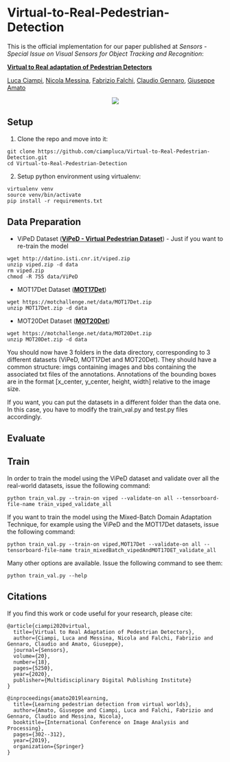 # Virtual-to-Real-Pedestrian-Detection

This is the official implementation for our paper published at *Sensors - Special Issue on Visual Sensors for Object Tracking and Recognition*:

**[Virtual to Real adaptation of Pedestrian Detectors](https://www.mdpi.com/1424-8220/20/18/5250)**

[Luca Ciampi](https://scholar.google.it/citations?user=dCjyf-8AAAAJ&hl=it), [Nicola Messina](https://scholar.google.it/citations?user=g-UGCd8AAAAJ&hl=it), [Fabrizio Falchi](https://scholar.google.it/citations?user=4Vr1dSQAAAAJ&hl=it), [Claudio Gennaro](https://scholar.google.it/citations?user=sbFBI4IAAAAJ&hl=it), [Giuseppe Amato](https://scholar.google.it/citations?user=dXcskhIAAAAJ&hl=it)


<p align="center">
  <img src="images/repo_image.png">
</p>


## Setup

1. Clone the repo and move into it:
```
git clone https://github.com/ciampluca/Virtual-to-Real-Pedestrian-Detection.git
cd Virtual-to-Real-Pedestrian-Detection
```

2. Setup python environment using virtualenv:
```
virtualenv venv
source venv/bin/activate
pip install -r requirements.txt
```


## Data Preparation

- ViPeD Dataset (**[ViPeD - Virtual Pedestrian Dataset](http://aimir.isti.cnr.it/viped/)**) - Just if you want to 
re-train the model
```
wget http://datino.isti.cnr.it/viped.zip
unzip viped.zip -d data
rm viped.zip
chmod -R 755 data/ViPeD
```
- MOT17Det Dataset (**[MOT17Det](https://motchallenge.net/data/MOT17Det/)**)
```
wget https://motchallenge.net/data/MOT17Det.zip
unzip MOT17Det.zip -d data
```
- MOT20Det Dataset (**[MOT20Det](https://motchallenge.net/data/MOT20Det/)**)
```
wget https://motchallenge.net/data/MOT20Det.zip
unzip MOT20Det.zip -d data
```
You should now have 3 folders in the data directory, corresponding to 3 different datasets (ViPeD, MOT17Det and 
MOT20Det). They should have a common structure: imgs containing images and bbs containing the associated txt files of 
the annotations. Annotations of the bounding boxes are in the format [x_center, y_center, height, width] relative to the 
image size.

If you want, you can put the datasets in a different folder than the data one. In this case, you have to modify the 
train_val.py and test.py files accordingly.


## Evaluate


## Train
In order to train the model using the ViPeD dataset and validate over all the real-world datasets, issue the following 
command:
```
python train_val.py --train-on viped --validate-on all --tensorboard-file-name train_viped_validate_all
```
If you want to train the model using the Mixed-Batch Domain Adaptation Technique, for example using the ViPeD and the
MOT17Det datasets, issue the following command:
```
python train_val.py --train-on viped,MOT17Det --validate-on all --tensorboard-file-name train_mixedBatch_vipedAndMOT17DET_validate_all
```
Many other options are available. Issue the following command to see them:
```
python train_val.py --help
```


## Citations
If you find this work or code useful for your research, please cite:

```
@article{ciampi2020virtual,
  title={Virtual to Real Adaptation of Pedestrian Detectors},
  author={Ciampi, Luca and Messina, Nicola and Falchi, Fabrizio and Gennaro, Claudio and Amato, Giuseppe},
  journal={Sensors},
  volume={20},
  number={18},
  pages={5250},
  year={2020},
  publisher={Multidisciplinary Digital Publishing Institute}
}
```

```
@inproceedings{amato2019learning,
  title={Learning pedestrian detection from virtual worlds},
  author={Amato, Giuseppe and Ciampi, Luca and Falchi, Fabrizio and Gennaro, Claudio and Messina, Nicola},
  booktitle={International Conference on Image Analysis and Processing},
  pages={302--312},
  year={2019},
  organization={Springer}
}
```
